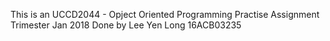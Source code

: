 This is an UCCD2044 - Opject Oriented Programming Practise Assignment Trimester Jan 2018 Done by Lee Yen Long 16ACB03235
